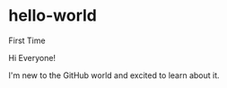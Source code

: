 # hello-world
First Time

Hi Everyone!

I'm new to the GitHub world and excited to learn about it. 
